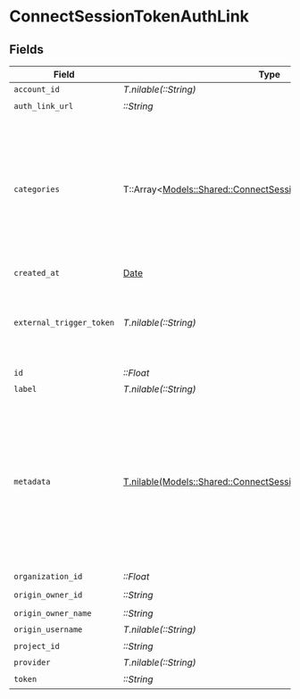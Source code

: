 # ConnectSessionTokenAuthLink


## Fields

| Field                                                                                                                                           | Type                                                                                                                                            | Required                                                                                                                                        | Description                                                                                                                                     | Example                                                                                                                                         |
| ----------------------------------------------------------------------------------------------------------------------------------------------- | ----------------------------------------------------------------------------------------------------------------------------------------------- | ----------------------------------------------------------------------------------------------------------------------------------------------- | ----------------------------------------------------------------------------------------------------------------------------------------------- | ----------------------------------------------------------------------------------------------------------------------------------------------- |
| `account_id`                                                                                                                                    | *T.nilable(::String)*                                                                                                                           | :heavy_minus_sign:                                                                                                                              | N/A                                                                                                                                             |                                                                                                                                                 |
| `auth_link_url`                                                                                                                                 | *::String*                                                                                                                                      | :heavy_check_mark:                                                                                                                              | N/A                                                                                                                                             |                                                                                                                                                 |
| `categories`                                                                                                                                    | T::Array<[Models::Shared::ConnectSessionTokenAuthLinkCategories](../../models/shared/connectsessiontokenauthlinkcategories.md)>                 | :heavy_minus_sign:                                                                                                                              | N/A                                                                                                                                             | [<br/>"ats",<br/>"hris",<br/>"hrisLegacy",<br/>"crm",<br/>"iam",<br/>"marketing",<br/>"lms",<br/>"stackOne",<br/>"documents",<br/>"ticketing",<br/>"screening"<br/>] |
| `created_at`                                                                                                                                    | [Date](https://ruby-doc.org/stdlib-2.6.1/libdoc/date/rdoc/Date.html)                                                                            | :heavy_check_mark:                                                                                                                              | N/A                                                                                                                                             |                                                                                                                                                 |
| `external_trigger_token`                                                                                                                        | *T.nilable(::String)*                                                                                                                           | :heavy_minus_sign:                                                                                                                              | External trigger token to be used to trigger actions on the account                                                                             | f0bc3d88-2178-5423-8c81-b81d6c9da824                                                                                                            |
| `id`                                                                                                                                            | *::Float*                                                                                                                                       | :heavy_check_mark:                                                                                                                              | N/A                                                                                                                                             |                                                                                                                                                 |
| `label`                                                                                                                                         | *T.nilable(::String)*                                                                                                                           | :heavy_minus_sign:                                                                                                                              | N/A                                                                                                                                             |                                                                                                                                                 |
| `metadata`                                                                                                                                      | [T.nilable(Models::Shared::ConnectSessionTokenAuthLinkMetadata)](../../models/shared/connectsessiontokenauthlinkmetadata.md)                    | :heavy_minus_sign:                                                                                                                              | Arbitrary set of key and values defined during the session token creation. This can be used to tag an account (eg. based on their pricing plan) |                                                                                                                                                 |
| `organization_id`                                                                                                                               | *::Float*                                                                                                                                       | :heavy_check_mark:                                                                                                                              | N/A                                                                                                                                             |                                                                                                                                                 |
| `origin_owner_id`                                                                                                                               | *::String*                                                                                                                                      | :heavy_check_mark:                                                                                                                              | N/A                                                                                                                                             |                                                                                                                                                 |
| `origin_owner_name`                                                                                                                             | *::String*                                                                                                                                      | :heavy_check_mark:                                                                                                                              | N/A                                                                                                                                             |                                                                                                                                                 |
| `origin_username`                                                                                                                               | *T.nilable(::String)*                                                                                                                           | :heavy_minus_sign:                                                                                                                              | N/A                                                                                                                                             |                                                                                                                                                 |
| `project_id`                                                                                                                                    | *::String*                                                                                                                                      | :heavy_check_mark:                                                                                                                              | N/A                                                                                                                                             |                                                                                                                                                 |
| `provider`                                                                                                                                      | *T.nilable(::String)*                                                                                                                           | :heavy_minus_sign:                                                                                                                              | N/A                                                                                                                                             |                                                                                                                                                 |
| `token`                                                                                                                                         | *::String*                                                                                                                                      | :heavy_check_mark:                                                                                                                              | N/A                                                                                                                                             |                                                                                                                                                 |